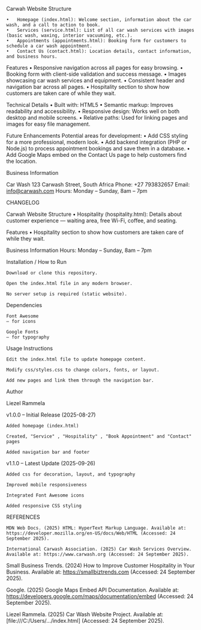  Carwah Website Structure

    •	Homepage (index.html): Welcome section, information about the car wash, and a call to action to book.
	•	Services (service.html): List of all car wash services with images (basic wash, waxing, interior vacuuming, etc.).
	•	Appointments (appointments.html): Booking form for customers to schedule a car wash appointment.
	•	Contact Us (contact.html): Location details, contact information, and business hours.
	


 Features
	•	Responsive navigation across all pages for easy browsing.
	•	Booking form with client-side validation and success message.
	•	Images showcasing car wash services and equipment.
	•	Consistent header and navigation bar across all pages.
	•	Hospitality section to show how customers are taken care of while they wait.

 Technical Details
	•	Built with: HTML5
	•	Semantic markup: Improves readability and accessibility.
	•	Responsive design: Works well on both desktop and mobile screens.
	•	Relative paths: Used for linking pages and images for easy file management.



 Future Enhancements
 Potential areas for development:
	•	Add CSS styling for a more professional, modern look.
	•	Add backend integration (PHP or Node.js) to process appointment bookings and save them in a database.
	•	Add Google Maps embed on the Contact Us page to help customers find the location.



 Business Information

Car Wash 
123 Carwash Street, South Africa
Phone: +27 793832657
Email: info@carwash.com
Hours: Monday – Sunday, 8am – 7pm


CHANGELOG

Carwah Website Structure
    •	Hospitality (hospitality.html): Details about customer experience — waiting area, free Wi-Fi, coffee, and seating.


Features
    •	Hospitality section to show how customers are taken care of while they wait.

Business Information
    Hours: Monday – Sunday, 8am – 7pm

	

Installation / How to Run

    Download or clone this repository.

    Open the index.html file in any modern browser.

    No server setup is required (static website).

Dependencies

    Font Awesome
    – for icons

    Google Fonts
    – for typography

Usage Instructions

    Edit the index.html file to update homepage content.

    Modify css/styles.css to change colors, fonts, or layout.

    Add new pages and link them through the navigation bar.

Author

Liezel Rammela


v1.0.0 – Initial Release (2025-08-27)

    Added homepage (index.html)

    Created, "Service" , "Hospitality" , "Book Appointment" and "Contact" pages

    Added navigation bar and footer

    

v1.1.0 – Latest Update (2025-09-26)

    Added css for decoration, layout, and typography

    Improved mobile responsiveness

    Integrated Font Awesome icons

    Added responsive CSS styling



REFERENCES

    MDN Web Docs. (2025) HTML: HyperText Markup Language. Available at: https://developer.mozilla.org/en-US/docs/Web/HTML (Accessed: 24 September 2025).

    International Carwash Association. (2025) Car Wash Services Overview. Available at: https://www.carwash.org (Accessed: 24 September 2025).

   Small Business Trends. (2024) How to Improve Customer Hospitality in Your Business. Available at: https://smallbiztrends.com (Accessed: 24 September 2025).

   Google. (2025) Google Maps Embed API Documentation. Available at: https://developers.google.com/maps/documentation/embed (Accessed: 24 September 2025).

   Liezel Rammela. (2025) Car Wash Website Project. Available at: [file:///C:/Users/.../index.html] (Accessed: 24 September 2025). 
